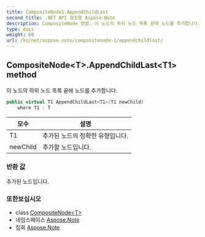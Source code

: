 ```yaml
---
title: CompositeNode1.AppendChildLast
second_title: .NET API 참조용 Aspose.Note
description: CompositeNode 방법. 이 노드의 하위 노드 목록 끝에 노드를 추가합니다.
type: docs
weight: 60
url: /ko/net/aspose.note/compositenode-1/appendchildlast/
---
```

## CompositeNode&lt;T&gt;.AppendChildLast&lt;T1&gt; method

이 노드의 하위 노드 목록 끝에 노드를 추가합니다.

```csharp
public virtual T1 AppendChildLast<T1>(T1 newChild)
    where T1 : T
```

| 모수 | 설명 |
| --- | --- |
| T1 | 추가된 노드의 정확한 유형입니다. |
| newChild | 추가할 노드입니다. |

### 반환 값

추가된 노드입니다.

### 또한보십시오

* class [CompositeNode&lt;T&gt;](../)
* 네임스페이스 [Aspose.Note](../../compositenode-1/)
* 집회 [Aspose.Note](../../../)


